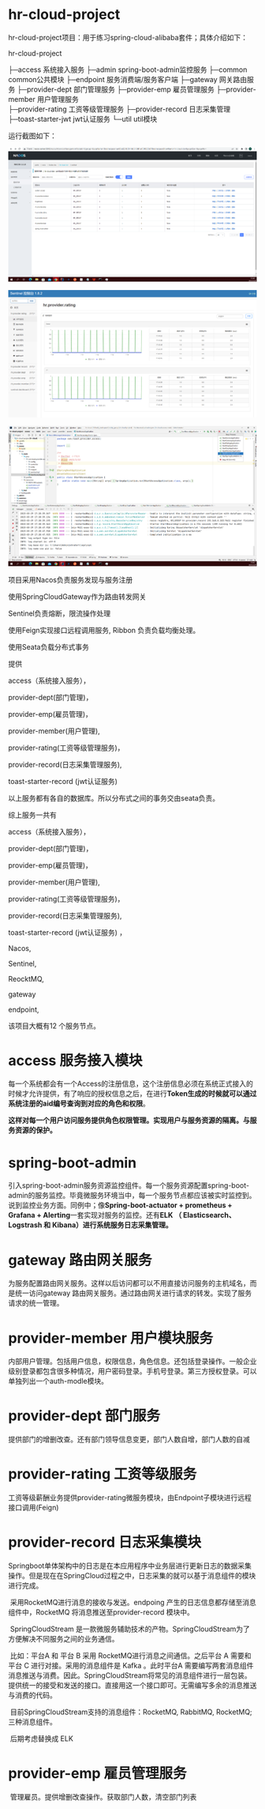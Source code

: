 # hr-cloud-project

hr-cloud-project项目：用于练习spring-cloud-alibaba套件；具体介绍如下：

hr-cloud-project

├─access                       系统接入服务
├─admin                       spring-boot-admin监控服务
├─common                   common公共模块
├─endpoint                   服务消费端/服务客户端
├─gateway                     网关路由服务
├─provider-dept           部门管理服务
├─provider-emp           雇员管理服务
├─provider-member    用户管理服务  
├─provider-rating        工资等级管理服务
├─provider-record       日志采集管理
├─toast-starter-jwt       jwt认证服务
└─util                              util模块

运行截图如下：

![nacos服务控制台](\material\image\002.png)



![](\material\image\003.png)

![](\material\image\001.png)



项目采用Nacos负责服务发现与服务注册

使用SpringCloudGateway作为路由转发网关

Sentinel负责熔断，限流操作处理

使用Feign实现接口远程调用服务, Ribbon 负责负载均衡处理。

使用Seata负载分布式事务

提供

access（系统接入服务），

provider-dept(部门管理)，

provider-emp(雇员管理)，

provider-member(用户管理),

provider-rating(工资等级管理服务)，

provider-record(日志采集管理服务), 

toast-starter-record (jwt认证服务) 

以上服务都有各自的数据库。所以分布式之间的事务交由seata负责。

综上服务一共有

access（系统接入服务），

provider-dept(部门管理)，

provider-emp(雇员管理)，

provider-member(用户管理),

provider-rating(工资等级管理服务)，

provider-record(日志采集管理服务), 

toast-starter-record (jwt认证服务) ，

Nacos,

Sentinel,

ReocktMQ,

gateway

endpoint,

该项目大概有12 个服务节点。



# access 服务接入模块

​        每一个系统都会有一个Access的注册信息，这个注册信息必须在系统正式接入的时候才允许提供，有了响应的授权信息之后，在进行**Token生成的时候就可以通过系统注册的aid编号查询到对应的角色和权限**。

​		**这样对每一个用户访问服务提供角色权限管理。实现用户与服务资源的隔离。与服务资源的保护。**



# spring-boot-admin

​		引入spring-boot-admin服务资源监控组件。每一个服务资源配置spring-boot-admin的服务监控。毕竟微服务环境当中，每一个服务节点都应该被实时监控到。说到监控业务方面。同例中；像**Spring-boot-actuator + prometheus + Grafana + Alerting**一套实现对服务的监控。还有**ELK （ Elasticsearch、Logstrash 和 Kibana）进行系统服务日志采集管理。**

 

# gateway 路由网关服务

​		为服务配置路由网关服务。这样以后访问都可以不用直接访问服务的主机域名，而是统一访问gateway 路由网关服务。通过路由网关进行请求的转发。实现了服务请求的统一管理。



# provider-member 用户模块服务

​		内部用户管理。包括用户信息，权限信息，角色信息。还包括登录操作。一般企业级别登录都包含很多种情况，用户密码登录。手机号登录。第三方授权登录。可以单独列出一个auth-modle模块。



# provider-dept 部门服务

​		提供部门的增删改查。还有部门领导信息变更，部门人数自增，部门人数的自减





# provider-rating 工资等级服务

​		工资等级薪酬业务提供provider-rating微服务模块，由Endpoint子模块进行远程接口调用(Feign)



# provider-record 日志采集模块

​		Springboot单体架构中的日志是在本应用程序中业务层进行更新日志的数据采集操作。但是现在在SpringCloud过程之中，日志采集的就可以基于消息组件的模块进行完成。

​		采用RocketMQ进行消息的接收与发送。endpoing 产生的日志信息都存储至消息组件中，RocketMQ 将消息推送至provider-record  模块中。

​		SpringCloudStream 是一款微服务辅助技术的产物。SpringCloudStream为了方便解决不同服务之间的业务通信。

​		比如：平台A 和 平台 B 采用  RocketMQ进行消息之间通信。之后平台 A  需要和 平台 C 进行对接。采用的消息组件是 Kafka 。此时平台A 需要编写两套消息组件消息推送与消费。因此。SpringCloudStream将常见的消息组件进行一层包装。提供统一的接受和发送的接口。直接用这一个接口即可。无需编写多余的消息推送与消费的代码。

​		目前SpringCloudStream支持的消息组件：RocketMQ, RabbitMQ,  RocketMQ;三种消息组件。



​		后期考虑替换成 ELK 



# provider-emp 雇员管理服务

​		管理雇员。提供增删改查操作。获取部门人数，清空部门列表

